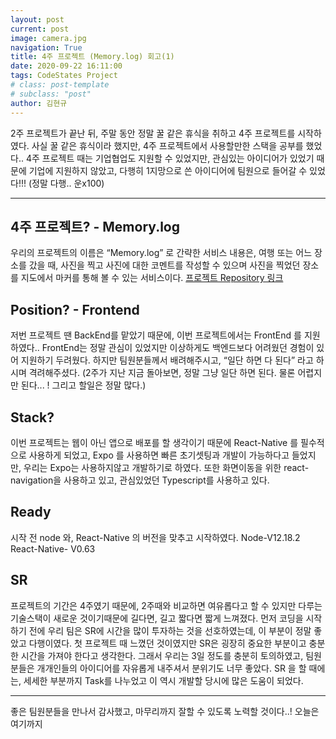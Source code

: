 ```yaml
---
layout: post
current: post
image: camera.jpg
navigation: True
title: 4주 프로젝트 (Memory.log) 회고(1)
date: 2020-09-22 16:11:00
tags: CodeStates Project
# class: post-template
# subclass: "post"
author: 김현규
---
```


2주 프로젝트가 끝난 뒤, 주말 동안 정말 꿀 같은 휴식을 취하고 4주 프로젝트를 시작하였다.
사실 꿀 같은 휴식이라 했지만, 4주 프로젝트에서 사용할만한 스택을 공부를 했었다..
4주 프로젝트 때는 기업협업도 지원할 수 있었지만, 관심있는 아이디어가 있었기 때문에 기업에 지원하지 않았고, 다행히 1지망으로 쓴 아이디어에 팀원으로 들어갈 수 있었다!!!
(정말 다행.. 운x100)

<hr>

## 4주 프로젝트? - Memory.log

우리의 프로젝트의 이름은 “Memory.log” 로 간략한 서비스 내용은, 여행 또는 어느 장소를 갔을 때, 사진을 찍고 사진에 대한 코멘트를 작성할 수 있으며 사진을 찍었던 장소를 지도에서 마커를 통해 볼 수 있는 서비스이다. [프로젝트 Repository 링크](https://github.com/codeFabian/Memory.log-c)

## Position? - Frontend

저번 프로젝트 땐 BackEnd를 맡았기 때문에, 이번 프로젝트에서는 FrontEnd 를 지원하였다.. FrontEnd는 정말 관심이 있었지만 이상하게도 백엔드보다 어려웠던 경험이 있어 지원하기 두려웠다. 하지만 팀원분들께서 배려해주시고, “일단 하면 다 된다” 라고 하시며 격려해주셨다.
(2주가 지난 지금 돌아보면, 정말 그냥 일단 하면 된다. 물론 어렵지만 된다... ! 그리고 할일은 정말 많다.)

## Stack?

이번 프로젝트는 웹이 아닌 앱으로 배포를 할 생각이기 때문에
React-Native 를 필수적으로 사용하게 되었고, Expo 를 사용하면 빠른 초기셋팅과 개발이 가능하다고 들었지만,
우리는 Expo는 사용하지않고 개발하기로 하였다. 또한 화면이동을 위한 react-navigation을 사용하고 있고, 관심있었던 Typescript를 사용하고 있다.

## Ready

시작 전 node 와, React-Native 의 버전을 맞추고 시작하였다.
Node-V12.18.2
React-Native- V0.63

## SR

프로젝트의 기간은 4주였기 때문에, 2주때와 비교하면 여유롭다고 할 수 있지만 다루는 기술스택이 새로운 것이기때문에 길다면, 길고 짧다면 짧게 느껴졌다.
먼저 코딩을 시작하기 전에 우리 팀은 SR에 시간을 많이 투자하는 것을 선호하였는데, 이 부분이 정말 좋았고 다행이였다.
첫 프로젝트 때 느꼈던 것이였지만 SR은 굉장히 중요한 부분이고 충분한 시간을 가져야 한다고 생각한다. 그래서 우리는 3일 정도를 충분히 토의하였고, 팀원분들은 개개인들의 아이디어를 자유롭게 내주셔서 분위기도 너무 좋았다.
SR 을 할 때에는, 세세한 부분까지 Task를 나누었고 이 역시 개발할 당시에 많은 도움이 되었다.

<hr>

좋은 팀원분들을 만나서 감사했고, 마무리까지 잘할 수 있도록 노력할 것이다..!
오늘은 여기까지
